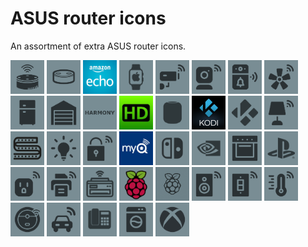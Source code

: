 # ASUS router icons

An assortment of extra ASUS router icons.

<img src="amazon_echo_dot-2.png" width="54">
<img src="amazon_echo_dot-3.png" width="54">
<img src="amazon_echo-color.png" width="54">
<img src="apple_watch.png" width="54">
<img src="cctv-1.png" width="54">
<img src="cctv-2.png" width="54">
<img src="doorbell.png" width="54">
<img src="fan.png" width="54">
<img src="fridge.png" width="54">
<img src="garage.png" width="54">
<img src="harmony.png" width="54">
<img src="hdhomerun-color.jpg" width="54">
<img src="homepod.png" width="54">
<img src="kodi-color.png" width="54">
<img src="kodi.png" width="54">
<img src="lamp.png" width="54">
<img src="led_strip.png" width="54">
<img src="light_bulb.png" width="54">
<img src="lock.png" width="54">
<img src="myq-color.jpg" width="54">
<img src="nintendo_switch.png" width="54">
<img src="nvidia.png" width="54">
<img src="oven.png" width="54">
<img src="playstation.png" width="54">
<img src="plug.png" width="54">
<img src="printer-2.png" width="54">
<img src="printer.png" width="54">
<img src="raspberry_pi-color.png" width="54">
<img src="raspberry_pi.jpg" width="54">
<img src="speaker.png" width="54">
<img src="switch.png" width="54">
<img src="thermostat.png" width="54">
<img src="vacuum_robot.png" width="54">
<img src="vehicle.png" width="54">
<img src="voip.png" width="54">
<img src="washing_machine.png" width="54">
<img src="xbox.png" width="54">
